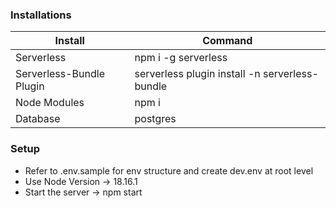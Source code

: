 ### Installations

| Install                  | Command                                        |
| ------------------------ | ---------------------------------------------- |
| Serverless               | npm i -g serverless                            |
| Serverless-Bundle Plugin | serverless plugin install -n serverless-bundle |
| Node Modules             | npm i                                          |
| Database                 | postgres                                       |

### Setup

- Refer to .env.sample for env structure and create dev.env at root level
- Use Node Version -> 18.16.1
- Start the server -> npm start
